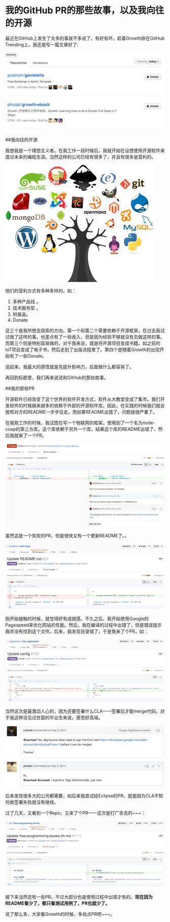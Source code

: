 我的GitHub PR的那些故事，以及我向往的开源
===

最近在GitHub上发生了太多的事就不多说了，有好有坏。趁着Growth排在GitHub Trending上，我还是写一篇文章好了:

![growth-trending.png](growth-trending.png)


##我向往的开源

我想我是一个理想主义者。在我工作一段时候后，我就开始在设想使用开源软件来度过未来的编程生涯。当然这样的公司已经有很多了，并且有很多是营利的。

![os-tree.png](os-tree.png)

他们的营利方式有多种多样的，如：

1. 多种产品线 。
2. 技术服务型 。
3. 附属品。
4. Donate

这三个是我所想去探索的方向。第一个和第二个需要依赖于开源框架，在过去我试过做了这样的事。也差点有了一些收入，但是因为经验不够就没有去做这样的事。而第三个则是特别容易做的，对于我来说，就是将开源项目变成书籍。如之前的IoT项目变成了电子书，然后走到了出版流程里了。第四个是随着Growth的出现开始有了一些Donate。

说起来，我最大的感悟就是先提升影响力，后面做什么都容易了。

再回到标题里，我们再来说说和GitHub的那些故事。

##我的那些PR

开源软件已经改变了这个世界的软件开发方式，软件从大教堂变成了集市。我们开发软件的时候越来越多的依赖于外部的开源软件库。因此，在实践的时候我们就会按照对方的README一步步往走。而如果README出错了，问题就很严重了。

在我刚工作的时候，我试图在写一个物联网的框架，使用到了一个名为node-coap的第三方库。这个库依赖于另外一个库，结果这个库的README出错了，然后我就来了一个PR。

![first-pr-build-failur.png](first-pr-build-failur.png)

虽然这是一个失败的PR，但是很快又有一个更新README了。。

![first-pr.png](first-pr.png)

刚开始接触的时候，就觉得好有成就感。不久之后，我开始使用Google的Pagespeed来优化网站的性能。然后，我在编译的过程中出错了，但是错误提示我并没有找到这个文件。后来，我发现目录错了，于是我来了个PR，如：

![google-pr.png](google-pr.png)

当然这次是最激动人心的，因为还要签署什么CLA——签署后才能merge代码。对于我这种没见过世面的毕业生来说，感觉好高端。

![cla.png](cla.png)

后来发现很多大的公司都需要，如后来我尝试给Eclipse的PR，就是因为CLA不知何故签署失败就没有继续。

过了几天，又看到一个Repo，又来了个PR——这次是打广告去的~~~：

![free-pb.png](free-pb.png)

接下来当然还有一些PR，不过大部分也是使用过程中出错才有的。**现在因为README看少了，都只看测试用例了，PR也就少了。**

说了那么多，大家看Growth的时候，多给点PR吧~~~。



